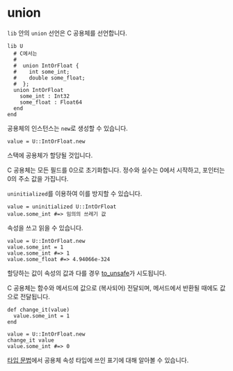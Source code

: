 # union

`lib` 안의 `union` 선언은 C 공용체를 선언합니다.

```crystal
lib U
  # C에서는
  #
  #  union IntOrFloat {
  #    int some_int;
  #    double some_float;
  #  };
  union IntOrFloat
    some_int : Int32
    some_float : Float64
  end
end
```

공용체의 인스턴스는 `new`로 생성할 수 있습니다.

```crystal
value = U::IntOrFloat.new
```

스택에 공용체가 할당될 것입니다.

C 공용체는 모든 필드를 0으로 초기화합니다. 정수와 실수는 0에서 시작하고, 포인터는 0의 주소 값을 가집니다.

`uninitialized`를 이용하여 이를 방지할 수 있습니다.

```crystal
value = uninitialized U::IntOrFloat
value.some_int #=> 임의의 쓰레기 값
```

속성을 쓰고 읽을 수 있습니다.

```crystal
value = U::IntOrFloat.new
value.some_int = 1
value.some_int #=> 1
value.some_float #=> 4.94066e-324
```

할당하는 값이 속성의 값과 다를 경우 [to_unsafe](to_unsafe.html)가 시도됩니다.

C 공용체는 함수와 메서드에 값으로 (복사되어) 전달되며, 메서드에서 반환될 때에도 값으로 전달됩니다.

```crystal
def change_it(value)
  value.some_int = 1
end

value = U::IntOrFloat.new
change_it value
value.some_int #=> 0
```

[타입 문법](../type_grammar.html)에서 공용체 속성 타입에 쓰인 표기에 대해 알아볼 수 있습니다.
